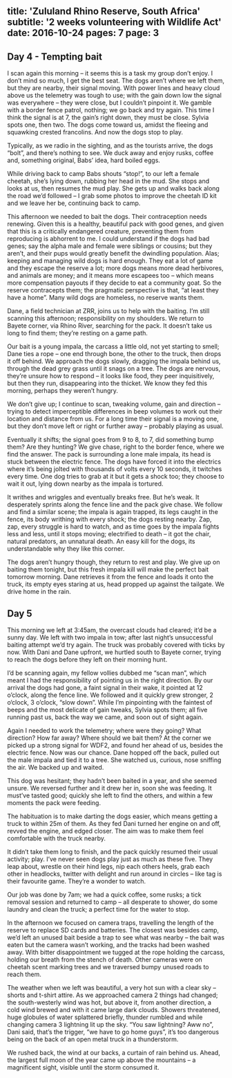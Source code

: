 title: 'Zululand Rhino Reserve, South Africa'
subtitle: '2 weeks volunteering with Wildlife Act'
date: 2016-10-24
pages: 7
page: 3
---

## Day 4 - Tempting bait

I scan again this morning – it seems this is a task my group don’t enjoy. I don’t mind so much, I get the best seat. The dogs aren’t where we left them, but they are nearby, their signal moving. With power lines and heavy cloud above us the telemetry was tough to use; with the gain down low the signal was everywhere – they were close, but I couldn’t pinpoint it. We gamble with a border fence patrol, nothing; we go back and try again. This time I think the signal is at 7, the gain’s right down, they must be close. Sylvia spots one, then two. The dogs come toward us, amidst the fleeing and squawking crested francolins. And now the dogs stop to play.

Typically, as we radio in the sighting, and as the tourists arrive, the dogs “bolt”, and there’s nothing to see. We duck away and enjoy rusks, coffee and, something original, Babs’ idea, hard boiled eggs.

While driving back to camp Babs shouts “stop!”, to our left a female cheetah, she’s lying down, rubbing her head in the mud. She stops and looks at us, then resumes the mud play. She gets up and walks back along the road we’d followed – I grab some photos to improve the cheetah ID kit and we leave her be, continuing back to camp.

This afternoon we needed to bait the dogs. Their contraception needs renewing. Given this is a healthy, beautiful pack with good genes, and given that this is a critically endangered creature, preventing them from reproducing is abhorrent to me. I could understand if the dogs had bad genes; say the alpha male and female were siblings or cousins; but they aren’t, and their pups would greatly benefit the dwindling population. Alas; keeping and managing wild dogs is hard enough. They eat a lot of game and they escape the reserve a lot; more dogs means more dead herbivores, and animals are money; and it means more escapees too – which means more compensation payouts if they decide to eat a community goat. So the reserve contracepts them; the pragmatic perspective is that, “at least they have a home”. Many wild dogs are homeless, no reserve wants them.

Dane, a field technician at ZRR, joins us to help with the baiting. I’m still scanning this afternoon; responsibility on my shoulders. We return to Bayete corner, via Rhino River, searching for the pack. It doesn’t take us long to find them; they’re resting on a game path.

Our bait is a young impala, the carcass a little old, not yet starting to smell; Dane ties a rope – one end through bone, the other to the truck, then drops it off behind. We approach the dogs slowly, dragging the impala behind us, through the dead grey grass until it snags on a tree. The dogs are nervous, they’re unsure how to respond – it looks like food, they peer inquisitively, but then they run, disappearing into the thicket. We know they fed this morning, perhaps they weren’t hungry.

We don’t give up; I continue to scan, tweaking volume, gain and direction – trying to detect imperceptible differences in beep volumes to work out their location and distance from us. For a long time their signal is a moving one, but they don’t move left or right or further away – probably playing as usual.

Eventually it shifts; the signal goes from 9 to 8, to 7, did something bump them? Are they hunting? We give chase, right to the border fence, where we find the answer. The pack is surrounding a lone male impala, its head is stuck between the electric fence. The dogs have forced it into the electrics where it’s being jolted with thousands of volts every 10 seconds, it twitches every time. One dog tries to grab at it but it gets a shock too; they choose to wait it out, lying down nearby as the impala is tortured.

It writhes and wriggles and eventually breaks free. But he’s weak. It desperately sprints along the fence line and the pack give chase. We follow and find a similar scene; the impala is again trapped, its legs caught in the fence, its body writhing with every shock; the dogs resting nearby. Zap, zap, every struggle is hard to watch, and as time goes by the impala fights less and less, until it stops moving; electrified to death – it got the chair, natural predators, an unnatural death. An easy kill for the dogs, its understandable why they like this corner.

The dogs aren’t hungry though, they return to rest and play. We give up on baiting them tonight, but this fresh impala kill will make the perfect bait tomorrow morning. Dane retrieves it from the fence and loads it onto the truck, its empty eyes staring at us, head propped up against the tailgate. We drive home in the rain.

## Day 5

This morning we left at 3:45am, the overcast clouds had cleared; it’d be a sunny day. We left with two impala in tow; after last night’s unsuccessful baiting attempt we’d try again. The truck was probably covered with ticks by now. With Dani and Dane upfront, we hurtled south to Bayete corner, trying to reach the dogs before they left on their morning hunt.

I’d be scanning again, my fellow vollies dubbed me “scan man”, which meant I had the responsibility of pointing us in the right direction. By our arrival the dogs had gone, a faint signal in their wake, it pointed at 12 o’clock, along the fence line. We followed and it quickly grew stronger, 2 o‘clock, 3 o’clock, “slow down”. While I’m pinpointing with the faintest of beeps and the most delicate of gain tweaks, Sylvia spots them; all five running past us, back the way we came, and soon out of sight again.

Again I needed to work the telemetry; where were they going? What direction? How far away? Where should we bait them? At the corner we picked up a strong signal for WDF2, and found her ahead of us, besides the electric fence. Now was our chance. Dane hopped off the back, pulled out the male impala and tied it to a tree. She watched us, curious, nose sniffing the air. We backed up and waited.

This dog was hesitant; they hadn’t been baited in a year, and she seemed unsure. We reversed further and it drew her in, soon she was feeding. It must’ve tasted good; quickly she left to find the others, and within a few moments the pack were feeding.

The habituation is to make darting the dogs easier, which means getting a truck to within 25m of them. As they fed Dani turned her engine on and off, revved the engine, and edged closer. The aim was to make them feel comfortable with the truck nearby.

It didn’t take them long to finish, and the pack quickly resumed their usual activity; play. I’ve never seen dogs play just as much as these five. They leap about, wrestle on their hind legs, nip each others heels, grab each other in headlocks, twitter with delight and run around in circles – like tag is their favourite game. They’re a wonder to watch.

Our job was done by 7am; we had a quick coffee, some rusks; a tick removal session and returned to camp – all desperate to shower, do some laundry and clean the truck; a perfect time for the water to stop.

In the afternoon we focused on camera traps, travelling the length of the reserve to replace SD cards and batteries. The closest was besides camp, we’d left an unused bait beside a trap to see what was nearby – the bait was eaten but the camera wasn’t working, and the tracks had been washed away. With bitter disappointment we tugged at the rope holding the carcass, holding our breath from the stench of death. Other cameras were on cheetah scent marking trees and we traversed bumpy unused roads to reach them.

The weather when we left was beautiful, a very hot sun with a clear sky – shorts and t-shirt attire. As we approached camera 2 things had changed; the south-westerly wind was hot, but above it, from another direction, a cold wind brewed and with it came large dark clouds. Showers threatened, huge globules of water splattered briefly, thunder rumbled and while changing camera 3 lightning lit up the sky. “You saw lightning? Aww no”, Dani said, that’s the trigger, “we have to go home guys”, it’s too dangerous being on the back of an open metal truck in a thunderstorm.

We rushed back, the wind at our backs, a curtain of rain behind us. Ahead, the largest full moon of the year came up above the mountains – a magnificent sight, visible until the storm consumed it.
